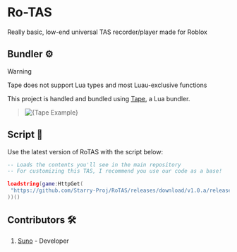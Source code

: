 # Ro-TAS
Really basic, low-end universal TAS recorder/player made for Roblox

## Bundler ⚙️
> [!WARNING]
> Tape does not support Lua types and most Luau-exclusive functions

This project is handled and bundled using [Tape](https://github.com/Belkworks/tape), a Lua bundler.
> ![{Tape Example}](https://github.com/user-attachments/assets/418f7b6b-705b-4274-b369-65404d2f0106)

## Script 📜
Use the latest version of RoTAS with the script below:
```lua
-- Loads the contents you'll see in the main repository
-- For customizing this TAS, I recommend you use our code as a base!

loadstring(game:HttpGet(
 "https://github.com/Starry-Proj/RoTAS/releases/download/v1.0.a/release.luau"
))()
```

## Contributors 🛠️
1. [Suno](https://github.com/mr-suno) - Developer
